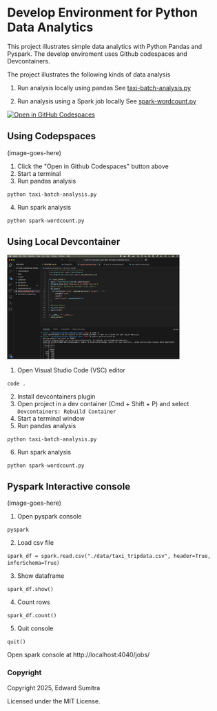 # Develop Environment for Python Data Analytics
This project illustrates simple data analytics with Python Pandas and Pyspark. The develop enviroment uses Github codespaces and Devcontainers.

The project illustrates the following kinds of data analysis
1. Run analysis locally using pandas
See [taxi-batch-analysis.py](taxi-batch-analysis.py)

2. Run analysis using a Spark job locally
See [spark-wordcount.py](spark-wordcount.py)

[![Open in GitHub Codespaces](https://github.com/codespaces/badge.svg)](https://codespaces.new/esumitra/python-codespace-spark?quickstart=1)


## Using Codepspaces
(image-goes-here)
1. Click the "Open in Github Codespaces" button above
2. Start a terminal
3. Run pandas analysis
```
python taxi-batch-analysis.py
```
4. Run spark analysis
```
python spark-wordcount.py
```

## Using Local Devcontainer
[<img src="./images/devcontainer-local.png" width="400"/>](./images/devcontainer-local.png)
1. Open Visual Studio Code (VSC) editor
```
code .
```
2. Install devcontainers plugin
3. Open project in a dev container
(Cmd + Shift + P) and select `Devcontainers: Rebuild Container`
4. Start a terminal window
5. Run pandas analysis
```
python taxi-batch-analysis.py
```
6. Run spark analysis
```
python spark-wordcount.py
```

## Pyspark Interactive console
(image-goes-here)
1. Open pyspark console
```
pyspark
```
2. Load csv file
```
spark_df = spark.read.csv("./data/taxi_tripdata.csv", header=True, inferSchema=True)
```
3. Show dataframe
```
spark_df.show()
```
4. Count rows
```
spark_df.count()
```
5. Quit console
```
quit()
```

Open spark console at http://localhost:4040/jobs/

### Copyright
Copyright 2025, Edward Sumitra

Licensed under the MIT License.
